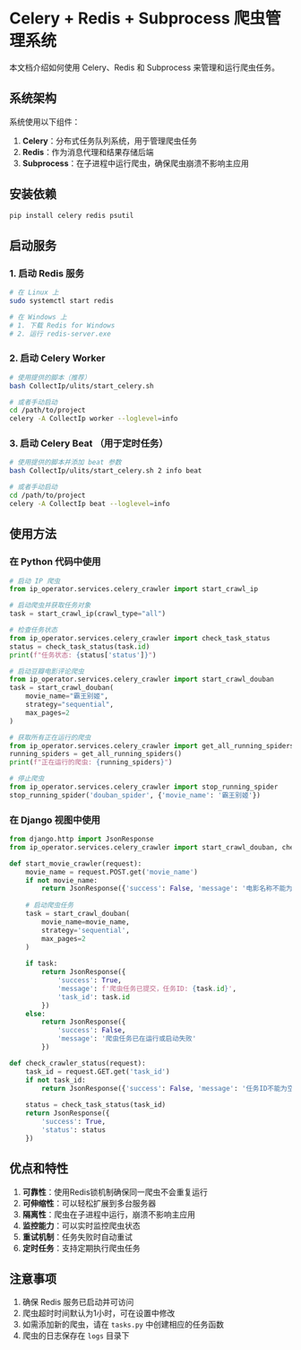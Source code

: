 # Celery + Redis + Subprocess 爬虫管理系统

本文档介绍如何使用 Celery、Redis 和 Subprocess 来管理和运行爬虫任务。

## 系统架构

系统使用以下组件：

1. **Celery**：分布式任务队列系统，用于管理爬虫任务
2. **Redis**：作为消息代理和结果存储后端
3. **Subprocess**：在子进程中运行爬虫，确保爬虫崩溃不影响主应用

## 安装依赖

```bash
pip install celery redis psutil
```

## 启动服务

### 1. 启动 Redis 服务

```bash
# 在 Linux 上
sudo systemctl start redis

# 在 Windows 上
# 1. 下载 Redis for Windows
# 2. 运行 redis-server.exe
```

### 2. 启动 Celery Worker

```bash
# 使用提供的脚本（推荐）
bash CollectIp/ulits/start_celery.sh

# 或者手动启动
cd /path/to/project
celery -A CollectIp worker --loglevel=info
```

### 3. 启动 Celery Beat （用于定时任务）

```bash
# 使用提供的脚本并添加 beat 参数
bash CollectIp/ulits/start_celery.sh 2 info beat

# 或者手动启动
cd /path/to/project
celery -A CollectIp beat --loglevel=info
```

## 使用方法

### 在 Python 代码中使用

```python
# 启动 IP 爬虫
from ip_operator.services.celery_crawler import start_crawl_ip

# 启动爬虫并获取任务对象
task = start_crawl_ip(crawl_type="all")

# 检查任务状态
from ip_operator.services.celery_crawler import check_task_status
status = check_task_status(task.id)
print(f"任务状态: {status['status']}")

# 启动豆瓣电影评论爬虫
from ip_operator.services.celery_crawler import start_crawl_douban
task = start_crawl_douban(
    movie_name="霸王别姬",
    strategy="sequential",
    max_pages=2
)

# 获取所有正在运行的爬虫
from ip_operator.services.celery_crawler import get_all_running_spiders
running_spiders = get_all_running_spiders()
print(f"正在运行的爬虫: {running_spiders}")

# 停止爬虫
from ip_operator.services.celery_crawler import stop_running_spider
stop_running_spider('douban_spider', {'movie_name': '霸王别姬'})
```

### 在 Django 视图中使用

```python
from django.http import JsonResponse
from ip_operator.services.celery_crawler import start_crawl_douban, check_task_status

def start_movie_crawler(request):
    movie_name = request.POST.get('movie_name')
    if not movie_name:
        return JsonResponse({'success': False, 'message': '电影名称不能为空'})
    
    # 启动爬虫任务
    task = start_crawl_douban(
        movie_name=movie_name,
        strategy='sequential',
        max_pages=2
    )
    
    if task:
        return JsonResponse({
            'success': True,
            'message': f'爬虫任务已提交，任务ID: {task.id}',
            'task_id': task.id
        })
    else:
        return JsonResponse({
            'success': False,
            'message': '爬虫任务已在运行或启动失败'
        })

def check_crawler_status(request):
    task_id = request.GET.get('task_id')
    if not task_id:
        return JsonResponse({'success': False, 'message': '任务ID不能为空'})
    
    status = check_task_status(task_id)
    return JsonResponse({
        'success': True,
        'status': status
    })
```

## 优点和特性

1. **可靠性**：使用Redis锁机制确保同一爬虫不会重复运行
2. **可伸缩性**：可以轻松扩展到多台服务器
3. **隔离性**：爬虫在子进程中运行，崩溃不影响主应用
4. **监控能力**：可以实时监控爬虫状态
5. **重试机制**：任务失败时自动重试
6. **定时任务**：支持定期执行爬虫任务

## 注意事项

1. 确保 Redis 服务已启动并可访问
2. 爬虫超时时间默认为1小时，可在设置中修改
3. 如需添加新的爬虫，请在 `tasks.py` 中创建相应的任务函数
4. 爬虫的日志保存在 `logs` 目录下